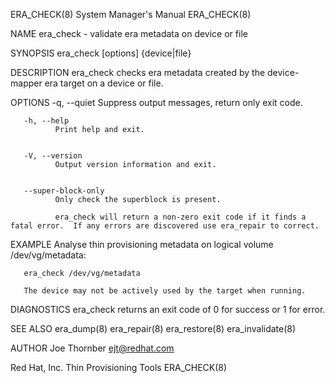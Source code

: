 ERA_CHECK(8)                                                                               System Manager's Manual                                                                               ERA_CHECK(8)



NAME
       era_check - validate era metadata on device or file


SYNOPSIS
       era_check [options] {device|file}


DESCRIPTION
       era_check checks era metadata created by the device-mapper era target on a device or file.


OPTIONS
       -q, --quiet
              Suppress output messages, return only exit code.


       -h, --help
              Print help and exit.


       -V, --version
              Output version information and exit.


       --super-block-only
              Only check the superblock is present.

              era_check will return a non-zero exit code if it finds a fatal error.  If any errors are discovered use era_repair to correct.


EXAMPLE
       Analyse thin provisioning metadata on logical volume /dev/vg/metadata:

       era_check /dev/vg/metadata

       The device may not be actively used by the target when running.


DIAGNOSTICS
       era_check returns an exit code of 0 for success or 1 for error.


SEE ALSO
       era_dump(8) era_repair(8) era_restore(8) era_invalidate(8)


AUTHOR
       Joe Thornber <ejt@redhat.com>



Red Hat, Inc.                                                                              Thin Provisioning Tools                                                                               ERA_CHECK(8)
